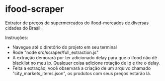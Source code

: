 # ifood-scraper

Extrator de preços de supermercados do ifood-mercados de diversas cidades do Brasil.

Instruções:

- Navegue até o diretório do projeto em seu terminal
- Rode "node src/scraper/full_extraction.js"
- A extração demorará por ter adicionado delay para que o ifood não dê blacklist no meu ip. Qualquer coisa adicione rotação de ip e tire o delay.
- Feita a extração, você observará a criação de um arquivo chamado "city_markets_items.json", os produtos com seus preços estarão lá. 
